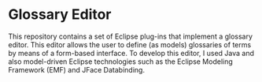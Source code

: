 # Glossary Editor

This repository contains a set of Eclipse plug-ins that implement a glossary editor. This editor allows the
user to define (as models) glossaries of terms by means of a form-based interface. To develop this editor, I used Java
and also model-driven Eclipse technologies such as the Eclipse Modeling Framework (EMF) and JFace Databinding.
